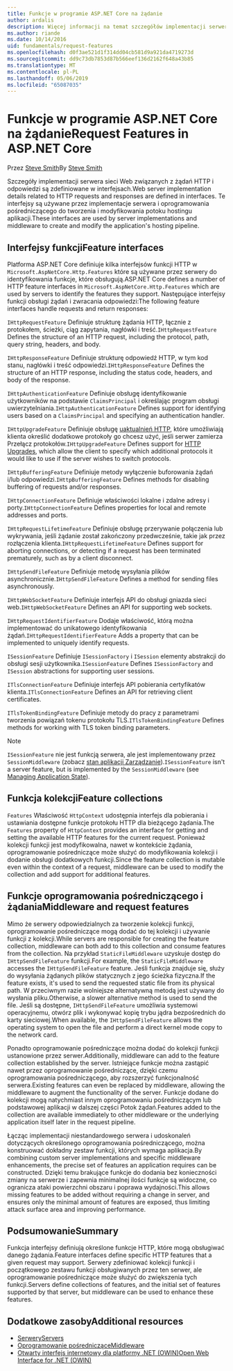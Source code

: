```yaml
---
title: Funkcje w programie ASP.NET Core na żądanie
author: ardalis
description: Więcej informacji na temat szczegółów implementacji serwera sieci web związanych z żądań HTTP i odpowiedzi, które są zdefiniowane w interfejsach dla platformy ASP.NET Core.
ms.author: riande
ms.date: 10/14/2016
uid: fundamentals/request-features
ms.openlocfilehash: d0f3ae521d1f314dd04cb581d9a921da4719273d
ms.sourcegitcommit: dd9c73db7853d87b566eef136d2162f648a43b85
ms.translationtype: MT
ms.contentlocale: pl-PL
ms.lasthandoff: 05/06/2019
ms.locfileid: "65087035"
---
```

# <a name="request-features-in-aspnet-core"></a><span data-ttu-id="ccf0a-103">Funkcje w programie ASP.NET Core na żądanie</span><span class="sxs-lookup"><span data-stu-id="ccf0a-103">Request Features in ASP.NET Core</span></span>

<span data-ttu-id="ccf0a-104">Przez [Steve Smith](https://ardalis.com/)</span><span class="sxs-lookup"><span data-stu-id="ccf0a-104">By [Steve Smith](https://ardalis.com/)</span></span>

<span data-ttu-id="ccf0a-105">Szczegóły implementacji serwera sieci Web związanych z żądań HTTP i odpowiedzi są zdefiniowane w interfejsach.</span><span class="sxs-lookup"><span data-stu-id="ccf0a-105">Web server implementation details related to HTTP requests and responses are defined in interfaces.</span></span> <span data-ttu-id="ccf0a-106">Te interfejsy są używane przez implementacje serwera i oprogramowania pośredniczącego do tworzenia i modyfikowania potoku hostingu aplikacji.</span><span class="sxs-lookup"><span data-stu-id="ccf0a-106">These interfaces are used by server implementations and middleware to create and modify the application's hosting pipeline.</span></span>

## <a name="feature-interfaces"></a><span data-ttu-id="ccf0a-107">Interfejsy funkcji</span><span class="sxs-lookup"><span data-stu-id="ccf0a-107">Feature interfaces</span></span>

<span data-ttu-id="ccf0a-108">Platforma ASP.NET Core definiuje kilka interfejsów funkcji HTTP w `Microsoft.AspNetCore.Http.Features` które są używane przez serwery do identyfikowania funkcje, które obsługują.</span><span class="sxs-lookup"><span data-stu-id="ccf0a-108">ASP.NET Core defines a number of HTTP feature interfaces in `Microsoft.AspNetCore.Http.Features` which are used by servers to identify the features they support.</span></span> <span data-ttu-id="ccf0a-109">Następujące interfejsy funkcji obsługi żądań i zwracania odpowiedzi:</span><span class="sxs-lookup"><span data-stu-id="ccf0a-109">The following feature interfaces handle requests and return responses:</span></span>

<span data-ttu-id="ccf0a-110">`IHttpRequestFeature` Definiuje strukturę żądania HTTP, łącznie z protokołem, ścieżki, ciąg zapytania, nagłówki i treść.</span><span class="sxs-lookup"><span data-stu-id="ccf0a-110">`IHttpRequestFeature` Defines the structure of an HTTP request, including the protocol, path, query string, headers, and body.</span></span>

<span data-ttu-id="ccf0a-111">`IHttpResponseFeature` Definiuje strukturę odpowiedź HTTP, w tym kod stanu, nagłówki i treść odpowiedzi.</span><span class="sxs-lookup"><span data-stu-id="ccf0a-111">`IHttpResponseFeature` Defines the structure of an HTTP response, including the status code, headers, and body of the response.</span></span>

<span data-ttu-id="ccf0a-112">`IHttpAuthenticationFeature` Definiuje obsługę identyfikowanie użytkowników na podstawie `ClaimsPrincipal` i określając program obsługi uwierzytelniania.</span><span class="sxs-lookup"><span data-stu-id="ccf0a-112">`IHttpAuthenticationFeature` Defines support for identifying users based on a `ClaimsPrincipal` and specifying an authentication handler.</span></span>

<span data-ttu-id="ccf0a-113">`IHttpUpgradeFeature` Definiuje obsługę [uaktualnień HTTP](https://tools.ietf.org/html/rfc2616.html#section-14.42), które umożliwiają klienta określić dodatkowe protokoły go chcesz użyć, jeśli serwer zamierza Przełącz protokołów.</span><span class="sxs-lookup"><span data-stu-id="ccf0a-113">`IHttpUpgradeFeature` Defines support for [HTTP Upgrades](https://tools.ietf.org/html/rfc2616.html#section-14.42), which allow the client to specify which additional protocols it would like to use if the server wishes to switch protocols.</span></span>

<span data-ttu-id="ccf0a-114">`IHttpBufferingFeature` Definiuje metody wyłączenie buforowania żądań i/lub odpowiedzi.</span><span class="sxs-lookup"><span data-stu-id="ccf0a-114">`IHttpBufferingFeature` Defines methods for disabling buffering of requests and/or responses.</span></span>

<span data-ttu-id="ccf0a-115">`IHttpConnectionFeature` Definiuje właściwości lokalne i zdalne adresy i porty.</span><span class="sxs-lookup"><span data-stu-id="ccf0a-115">`IHttpConnectionFeature` Defines properties for local and remote addresses and ports.</span></span>

<span data-ttu-id="ccf0a-116">`IHttpRequestLifetimeFeature` Definiuje obsługę przerywanie połączenia lub wykrywania, jeśli żądanie został zakończony przedwcześnie, takie jak przez rozłączenia klienta.</span><span class="sxs-lookup"><span data-stu-id="ccf0a-116">`IHttpRequestLifetimeFeature` Defines support for aborting connections, or detecting if a request has been terminated prematurely, such as by a client disconnect.</span></span>

<span data-ttu-id="ccf0a-117">`IHttpSendFileFeature` Definiuje metodę wysyłania plików asynchronicznie.</span><span class="sxs-lookup"><span data-stu-id="ccf0a-117">`IHttpSendFileFeature` Defines a method for sending files asynchronously.</span></span>

<span data-ttu-id="ccf0a-118">`IHttpWebSocketFeature` Definiuje interfejs API do obsługi gniazda sieci web.</span><span class="sxs-lookup"><span data-stu-id="ccf0a-118">`IHttpWebSocketFeature` Defines an API for supporting web sockets.</span></span>

<span data-ttu-id="ccf0a-119">`IHttpRequestIdentifierFeature` Dodaje właściwość, którą można implementować do unikatowego identyfikowania żądań.</span><span class="sxs-lookup"><span data-stu-id="ccf0a-119">`IHttpRequestIdentifierFeature` Adds a property that can be implemented to uniquely identify requests.</span></span>

<span data-ttu-id="ccf0a-120">`ISessionFeature` Definiuje `ISessionFactory` i `ISession` elementy abstrakcji do obsługi sesji użytkownika.</span><span class="sxs-lookup"><span data-stu-id="ccf0a-120">`ISessionFeature` Defines `ISessionFactory` and `ISession` abstractions for supporting user sessions.</span></span>

<span data-ttu-id="ccf0a-121">`ITlsConnectionFeature` Definiuje interfejs API pobierania certyfikatów klienta.</span><span class="sxs-lookup"><span data-stu-id="ccf0a-121">`ITlsConnectionFeature` Defines an API for retrieving client certificates.</span></span>

<span data-ttu-id="ccf0a-122">`ITlsTokenBindingFeature` Definiuje metody do pracy z parametrami tworzenia powiązań tokenu protokołu TLS.</span><span class="sxs-lookup"><span data-stu-id="ccf0a-122">`ITlsTokenBindingFeature` Defines methods for working with TLS token binding parameters.</span></span>

> [!NOTE]
> <span data-ttu-id="ccf0a-123">`ISessionFeature` nie jest funkcją serwera, ale jest implementowany przez `SessionMiddleware` (zobacz [stan aplikacji Zarządzanie](app-state.md)).</span><span class="sxs-lookup"><span data-stu-id="ccf0a-123">`ISessionFeature` isn't a server feature, but is implemented by the `SessionMiddleware` (see [Managing Application State](app-state.md)).</span></span>

## <a name="feature-collections"></a><span data-ttu-id="ccf0a-124">Funkcja kolekcji</span><span class="sxs-lookup"><span data-stu-id="ccf0a-124">Feature collections</span></span>

<span data-ttu-id="ccf0a-125">`Features` Właściwość `HttpContext` udostępnia interfejs dla pobierania i ustawiania dostępne funkcje protokołu HTTP dla bieżącego żądania.</span><span class="sxs-lookup"><span data-stu-id="ccf0a-125">The `Features` property of `HttpContext` provides an interface for getting and setting the available HTTP features for the current request.</span></span> <span data-ttu-id="ccf0a-126">Ponieważ kolekcji funkcji jest modyfikowalna, nawet w kontekście żądania, oprogramowanie pośredniczące może służyć do modyfikowania kolekcji i dodanie obsługi dodatkowych funkcji.</span><span class="sxs-lookup"><span data-stu-id="ccf0a-126">Since the feature collection is mutable even within the context of a request, middleware can be used to modify the collection and add support for additional features.</span></span>

## <a name="middleware-and-request-features"></a><span data-ttu-id="ccf0a-127">Funkcje oprogramowania pośredniczącego i żądania</span><span class="sxs-lookup"><span data-stu-id="ccf0a-127">Middleware and request features</span></span>

<span data-ttu-id="ccf0a-128">Mimo że serwery odpowiedzialnych za tworzenie kolekcji funkcji, oprogramowanie pośredniczące mogą dodać do tej kolekcji i używanie funkcji z kolekcji.</span><span class="sxs-lookup"><span data-stu-id="ccf0a-128">While servers are responsible for creating the feature collection, middleware can both add to this collection and consume features from the collection.</span></span> <span data-ttu-id="ccf0a-129">Na przykład `StaticFileMiddleware` uzyskuje dostęp do `IHttpSendFileFeature` funkcji.</span><span class="sxs-lookup"><span data-stu-id="ccf0a-129">For example, the `StaticFileMiddleware` accesses the `IHttpSendFileFeature` feature.</span></span> <span data-ttu-id="ccf0a-130">Jeśli funkcja znajduje się, służy do wysyłania żądanych plików statycznych z jego ścieżka fizyczna.</span><span class="sxs-lookup"><span data-stu-id="ccf0a-130">If the feature exists, it's used to send the requested static file from its physical path.</span></span> <span data-ttu-id="ccf0a-131">W przeciwnym razie wolniejsze alternatywną metodą jest używany do wysłania pliku.</span><span class="sxs-lookup"><span data-stu-id="ccf0a-131">Otherwise, a slower alternative method is used to send the file.</span></span> <span data-ttu-id="ccf0a-132">Jeśli są dostępne, `IHttpSendFileFeature` umożliwia systemowi operacyjnemu, otwórz plik i wykonywać kopię trybu jądra bezpośrednich do karty sieciowej.</span><span class="sxs-lookup"><span data-stu-id="ccf0a-132">When available, the `IHttpSendFileFeature` allows the operating system to open the file and perform a direct kernel mode copy to the network card.</span></span>

<span data-ttu-id="ccf0a-133">Ponadto oprogramowanie pośredniczące można dodać do kolekcji funkcji ustanowione przez serwer.</span><span class="sxs-lookup"><span data-stu-id="ccf0a-133">Additionally, middleware can add to the feature collection established by the server.</span></span> <span data-ttu-id="ccf0a-134">Istniejące funkcje można zastąpić nawet przez oprogramowanie pośredniczące, dzięki czemu oprogramowania pośredniczącego, aby rozszerzyć funkcjonalność serwera.</span><span class="sxs-lookup"><span data-stu-id="ccf0a-134">Existing features can even be replaced by middleware, allowing the middleware to augment the functionality of the server.</span></span> <span data-ttu-id="ccf0a-135">Funkcje dodane do kolekcji mogą natychmiast innym oprogramowaniu pośredniczącym lub podstawowej aplikacji w dalszej części Potok żądań.</span><span class="sxs-lookup"><span data-stu-id="ccf0a-135">Features added to the collection are available immediately to other middleware or the underlying application itself later in the request pipeline.</span></span>

<span data-ttu-id="ccf0a-136">Łącząc implementacji niestandardowego serwera i udoskonaleń dotyczących określonego oprogramowania pośredniczącego, można konstruować dokładny zestaw funkcji, których wymaga aplikacja.</span><span class="sxs-lookup"><span data-stu-id="ccf0a-136">By combining custom server implementations and specific middleware enhancements, the precise set of features an application requires can be constructed.</span></span> <span data-ttu-id="ccf0a-137">Dzięki temu brakujące funkcje do dodania bez konieczności zmiany na serwerze i zapewnia minimalnej ilości funkcje są widoczne, co ogranicza ataki powierzchni obszaru i poprawa wydajności.</span><span class="sxs-lookup"><span data-stu-id="ccf0a-137">This allows missing features to be added without requiring a change in server, and ensures only the minimal amount of features are exposed, thus limiting attack surface area and improving performance.</span></span>

## <a name="summary"></a><span data-ttu-id="ccf0a-138">Podsumowanie</span><span class="sxs-lookup"><span data-stu-id="ccf0a-138">Summary</span></span>

<span data-ttu-id="ccf0a-139">Funkcja interfejsy definiują określone funkcje HTTP, które mogą obsługiwać danego żądania.</span><span class="sxs-lookup"><span data-stu-id="ccf0a-139">Feature interfaces define specific HTTP features that a given request may support.</span></span> <span data-ttu-id="ccf0a-140">Serwery zdefiniować kolekcji funkcji i początkowego zestawu funkcji obsługiwanych przez ten serwer, ale oprogramowanie pośredniczące może służyć do zwiększenia tych funkcji.</span><span class="sxs-lookup"><span data-stu-id="ccf0a-140">Servers define collections of features, and the initial set of features supported by that server, but middleware can be used to enhance these features.</span></span>

## <a name="additional-resources"></a><span data-ttu-id="ccf0a-141">Dodatkowe zasoby</span><span class="sxs-lookup"><span data-stu-id="ccf0a-141">Additional resources</span></span>

* [<span data-ttu-id="ccf0a-142">Serwery</span><span class="sxs-lookup"><span data-stu-id="ccf0a-142">Servers</span></span>](xref:fundamentals/servers/index)
* [<span data-ttu-id="ccf0a-143">Oprogramowanie pośredniczące</span><span class="sxs-lookup"><span data-stu-id="ccf0a-143">Middleware</span></span>](xref:fundamentals/middleware/index)
* [<span data-ttu-id="ccf0a-144">Otwarty interfejs internetowy dla platformy .NET (OWIN)</span><span class="sxs-lookup"><span data-stu-id="ccf0a-144">Open Web Interface for .NET (OWIN)</span></span>](xref:fundamentals/owin)

